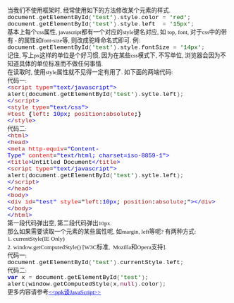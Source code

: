 <!--
author: admin
date: 2009-06-30
title: Javascript 修改与获得style 
tags: currentStyle,getComputedStyle,javascript,js,style
category: HTML/CSS/JS
status: publish
summary: 当我们不使用框架时,&nbsp;经常使用如下的方法修改某个元素的样式.document.getElementById(&#39;test&#39;).style.color&nbsp;=&nbsp;&#39;red&#39;;document.getElementById(&#3
-->

<p class="p0" style="margin-top: 0pt; margin-bottom: 0pt"><span style="font-family: '宋体'; font-size: 10pt; mso-spacerun: 'yes'">当我们不使用框架时<font face="Times New Roman">,&nbsp;</font><font face="宋体">经常使用如下的方法修改某个元素的样式</font><font face="Times New Roman">.</font></span><span style="font-family: '宋体'; font-size: 10pt; mso-spacerun: 'yes'"><o:p></o:p></span></p>
<p class="p0" style="margin-top: 0pt; margin-bottom: 0pt"><span style="font-family: '宋体'; font-size: 10pt; mso-spacerun: 'yes'"><o:p></o:p></span></p>
<p class="p0" style="margin-top: 0pt; margin-bottom: 0pt"><span style="font-family: 'Courier New'; background: rgb(255,255,255); color: rgb(0,0,0); font-size: 10pt; mso-spacerun: 'yes'">document</span><span style="font-family: 'Courier New'; background: rgb(255,255,255); color: rgb(92,92,92); font-size: 10pt; mso-spacerun: 'yes'">.</span><span style="font-family: 'Courier New'; background: rgb(255,255,255); color: rgb(0,0,0); font-size: 10pt; mso-spacerun: 'yes'">getElementById</span><span style="font-family: 'Courier New'; background: rgb(255,255,255); color: rgb(92,92,92); font-size: 10pt; mso-spacerun: 'yes'">(</span><span style="font-family: 'Courier New'; background: rgb(255,255,255); color: rgb(0,92,0); font-size: 10pt; mso-spacerun: 'yes'">&#39;test&#39;</span><span style="font-family: 'Courier New'; background: rgb(255,255,255); color: rgb(92,92,92); font-size: 10pt; mso-spacerun: 'yes'">).</span><span style="font-family: 'Courier New'; background: rgb(255,255,255); color: rgb(0,0,0); font-size: 10pt; mso-spacerun: 'yes'">style</span><span style="font-family: 'Courier New'; background: rgb(255,255,255); color: rgb(92,92,92); font-size: 10pt; mso-spacerun: 'yes'">.</span><span style="font-family: 'Courier New'; background: rgb(255,255,255); color: rgb(0,0,0); font-size: 10pt; mso-spacerun: 'yes'">color</span><span style="font-family: 'Courier New'; background: rgb(255,255,255); font-size: 10pt; mso-spacerun: 'yes'">&nbsp;</span><span style="font-family: 'Courier New'; background: rgb(255,255,255); color: rgb(92,92,92); font-size: 10pt; mso-spacerun: 'yes'">=</span><span style="font-family: 'Courier New'; background: rgb(255,255,255); font-size: 10pt; mso-spacerun: 'yes'">&nbsp;</span><span style="font-family: 'Courier New'; background: rgb(255,255,255); color: rgb(0,92,0); font-size: 10pt; mso-spacerun: 'yes'">&#39;red&#39;</span><span style="font-family: 'Courier New'; background: rgb(255,255,255); color: rgb(92,92,92); font-size: 10pt; mso-spacerun: 'yes'">;</span><span style="font-family: 'Courier New'; font-size: 10pt; mso-spacerun: 'yes'"><o:p></o:p></span></p>
<p class="p0" style="margin-top: 0pt; margin-bottom: 0pt"><span style="font-family: 'Courier New'; background: rgb(255,255,255); color: rgb(0,0,0); font-size: 10pt; mso-spacerun: 'yes'">document</span><span style="font-family: 'Courier New'; background: rgb(255,255,255); color: rgb(92,92,92); font-size: 10pt; mso-spacerun: 'yes'">.</span><span style="font-family: 'Courier New'; background: rgb(255,255,255); color: rgb(0,0,0); font-size: 10pt; mso-spacerun: 'yes'">getElementById</span><span style="font-family: 'Courier New'; background: rgb(255,255,255); color: rgb(92,92,92); font-size: 10pt; mso-spacerun: 'yes'">(</span><span style="font-family: 'Courier New'; background: rgb(255,255,255); color: rgb(0,92,0); font-size: 10pt; mso-spacerun: 'yes'">&#39;test&#39;</span><span style="font-family: 'Courier New'; background: rgb(255,255,255); color: rgb(92,92,92); font-size: 10pt; mso-spacerun: 'yes'">).</span><span style="font-family: 'Courier New'; background: rgb(255,255,255); color: rgb(0,0,0); font-size: 10pt; mso-spacerun: 'yes'">style</span><span style="font-family: 'Courier New'; background: rgb(255,255,255); color: rgb(92,92,92); font-size: 10pt; mso-spacerun: 'yes'">.</span><span style="font-family: 'Courier New'; background: rgb(255,255,255); color: rgb(0,0,0); font-size: 10pt; mso-spacerun: 'yes'">left</span><span style="font-family: 'Courier New'; background: rgb(255,255,255); font-size: 10pt; mso-spacerun: 'yes'">&nbsp;&nbsp;</span><span style="font-family: 'Courier New'; background: rgb(255,255,255); color: rgb(92,92,92); font-size: 10pt; mso-spacerun: 'yes'">=</span><span style="font-family: 'Courier New'; background: rgb(255,255,255); font-size: 10pt; mso-spacerun: 'yes'">&nbsp;</span><span style="font-family: 'Courier New'; background: rgb(255,255,255); color: rgb(0,92,0); font-size: 10pt; mso-spacerun: 'yes'">&#39;15px&#39;</span><span style="font-family: 'Courier New'; background: rgb(255,255,255); color: rgb(92,92,92); font-size: 10pt; mso-spacerun: 'yes'">;</span><span style="font-family: 'Courier New'; background: rgb(255,255,255); color: rgb(92,92,92); font-size: 10pt; mso-spacerun: 'yes'"><o:p></o:p></span></p>
<p class="p0" style="margin-top: 0pt; margin-bottom: 0pt"><span style="font-family: 'Courier New'; background: rgb(255,255,255); color: rgb(92,92,92); font-size: 10pt; mso-spacerun: 'yes'"><o:p></o:p></span></p>
<p class="p0" style="margin-top: 0pt; margin-bottom: 0pt"><span style="font-family: '宋体'; font-size: 10pt; mso-spacerun: 'yes'">基本上每个<font face="Times New Roman">css</font><font face="宋体">属性</font><font face="Times New Roman">,&nbsp;javascript</font><font face="宋体">都有一个对应的</font><font face="Times New Roman">style</font><font face="宋体">键名对应</font><font face="Times New Roman">,&nbsp;</font><font face="宋体">如&nbsp;</font><font face="Times New Roman">top,&nbsp;font,&nbsp;</font><font face="宋体">对于</font><font face="Times New Roman">css</font><font face="宋体">中的带有&nbsp;</font><font face="Times New Roman">-&nbsp;</font><font face="宋体">的属性如</font><font face="Times New Roman">font-size</font><font face="宋体">等</font><font face="Times New Roman">,&nbsp;</font><font face="宋体">则改成驼峰命名式即可</font><font face="Times New Roman">.&nbsp;</font><font face="宋体">例</font><font face="Times New Roman">:</font></span><span style="font-family: '宋体'; font-size: 10pt; mso-spacerun: 'yes'"><o:p></o:p></span></p>
<p class="p0" style="margin-top: 0pt; text-indent: 36pt; margin-bottom: 0pt"><span style="font-family: '宋体'; font-size: 10pt; mso-spacerun: 'yes'"><o:p></o:p></span></p>
<p class="p0" style="margin-top: 0pt; margin-bottom: 0pt"><span style="font-family: 'Courier New'; background: rgb(255,255,255); color: rgb(0,0,0); font-size: 10pt; mso-spacerun: 'yes'">document</span><span style="font-family: 'Courier New'; background: rgb(255,255,255); color: rgb(92,92,92); font-size: 10pt; mso-spacerun: 'yes'">.</span><span style="font-family: 'Courier New'; background: rgb(255,255,255); color: rgb(0,0,0); font-size: 10pt; mso-spacerun: 'yes'">getElementById</span><span style="font-family: 'Courier New'; background: rgb(255,255,255); color: rgb(92,92,92); font-size: 10pt; mso-spacerun: 'yes'">(</span><span style="font-family: 'Courier New'; background: rgb(255,255,255); color: rgb(0,92,0); font-size: 10pt; mso-spacerun: 'yes'">&#39;test&#39;</span><span style="font-family: 'Courier New'; background: rgb(255,255,255); color: rgb(92,92,92); font-size: 10pt; mso-spacerun: 'yes'">).</span><span style="font-family: 'Courier New'; background: rgb(255,255,255); color: rgb(0,0,0); font-size: 10pt; mso-spacerun: 'yes'">style</span><span style="font-family: 'Courier New'; background: rgb(255,255,255); color: rgb(92,92,92); font-size: 10pt; mso-spacerun: 'yes'">.</span><span style="font-family: 'Courier New'; background: rgb(255,255,255); color: rgb(0,0,0); font-size: 10pt; mso-spacerun: 'yes'">fontSize</span><span style="font-family: 'Courier New'; background: rgb(255,255,255); font-size: 10pt; mso-spacerun: 'yes'">&nbsp;</span><span style="font-family: 'Courier New'; background: rgb(255,255,255); color: rgb(92,92,92); font-size: 10pt; mso-spacerun: 'yes'">=</span><span style="font-family: 'Courier New'; background: rgb(255,255,255); font-size: 10pt; mso-spacerun: 'yes'">&nbsp;</span><span style="font-family: 'Courier New'; background: rgb(255,255,255); color: rgb(0,92,0); font-size: 10pt; mso-spacerun: 'yes'">&#39;14px&#39;</span><span style="font-family: 'Courier New'; background: rgb(255,255,255); color: rgb(92,92,92); font-size: 10pt; mso-spacerun: 'yes'">;</span><span style="font-family: '宋体'; font-size: 10pt; mso-spacerun: 'yes'"><o:p></o:p></span></p>
<p class="p0" style="margin-top: 0pt; text-indent: 36pt; margin-bottom: 0pt"><span style="font-family: '宋体'; font-size: 10pt; mso-spacerun: 'yes'"><o:p></o:p></span></p>
<p class="p0" style="margin-top: 0pt; margin-bottom: 0pt"><span style="font-family: '宋体'; font-size: 10pt; mso-spacerun: 'yes'">记住<font face="Times New Roman">,&nbsp;</font><font face="宋体">写上</font><font face="Times New Roman">px</font><font face="宋体">这样的单位是个好习惯</font><font face="Times New Roman">,&nbsp;</font><font face="宋体">因为在某些</font><font face="Times New Roman">css</font><font face="宋体">模式下</font><font face="Times New Roman">,&nbsp;</font><font face="宋体">不写单位</font><font face="Times New Roman">,&nbsp;</font><font face="宋体">浏览器会因为不知道具体的单位标准而不做任何事情</font><font face="Times New Roman">.</font></span><span style="font-family: '宋体'; font-size: 10pt; mso-spacerun: 'yes'"><o:p></o:p></span></p>
<p class="p0" style="text-align: left; margin-top: 0pt; margin-bottom: 0pt"><span style="font-family: '宋体'; font-size: 10pt; mso-spacerun: 'yes'">在读取时<font face="Times New Roman">,&nbsp;</font><font face="宋体">使用</font><font face="Times New Roman">style</font><font face="宋体">属性就不见得一定有用了</font><font face="Times New Roman">.&nbsp;</font><font face="宋体">如下面的两端代码</font><font face="Times New Roman">:</font></span><span style="font-family: '宋体'; font-size: 10pt; mso-spacerun: 'yes'"><o:p></o:p></span></p>
<p class="p0" style="text-align: left; margin-top: 0pt; text-indent: 36pt; margin-bottom: 0pt"><span style="font-family: '宋体'; font-size: 10pt; mso-spacerun: 'yes'"><o:p></o:p></span></p>
<p class="p0" style="text-align: left; margin-top: 0pt; margin-bottom: 0pt"><span style="font-family: '宋体'; font-size: 10pt; mso-spacerun: 'yes'">代码一<font face="Times New Roman">:</font></span><span style="font-family: '宋体'; font-size: 10pt; mso-spacerun: 'yes'"><o:p></o:p></span></p>
<p class="p0" style="margin-top: 0pt; margin-bottom: 0pt"><span style="font-family: 'Courier New'; background: rgb(255,255,255); color: rgb(0,0,255); font-size: 10pt; mso-spacerun: 'yes'">&lt;</span><span style="font-family: 'Courier New'; background: rgb(255,255,255); color: rgb(163,21,21); font-size: 10pt; mso-spacerun: 'yes'">script</span><span style="font-family: 'Courier New'; background: rgb(255,255,255); font-size: 10pt; mso-spacerun: 'yes'">&nbsp;</span><span style="font-family: 'Courier New'; background: rgb(255,255,255); color: rgb(255,0,0); font-size: 10pt; mso-spacerun: 'yes'">type</span><span style="font-family: 'Courier New'; background: rgb(255,255,255); color: rgb(0,0,0); font-size: 10pt; mso-spacerun: 'yes'">=</span><span style="font-family: 'Courier New'; background: rgb(255,255,255); color: rgb(0,0,255); font-size: 10pt; mso-spacerun: 'yes'">&quot;text/javascript&quot;&gt;</span><span style="font-family: 'Courier New'; font-size: 10pt; mso-spacerun: 'yes'"><o:p></o:p></span></p>
<p class="p0" style="margin-top: 0pt; margin-bottom: 0pt"><span style="font-family: 'Courier New'; background: rgb(255,255,255); color: rgb(0,0,0); font-size: 10pt; mso-spacerun: 'yes'">alert</span><span style="font-family: 'Courier New'; background: rgb(255,255,255); color: rgb(92,92,92); font-size: 10pt; mso-spacerun: 'yes'">(</span><span style="font-family: 'Courier New'; background: rgb(255,255,255); color: rgb(0,0,0); font-size: 10pt; mso-spacerun: 'yes'">document</span><span style="font-family: 'Courier New'; background: rgb(255,255,255); color: rgb(92,92,92); font-size: 10pt; mso-spacerun: 'yes'">.</span><span style="font-family: 'Courier New'; background: rgb(255,255,255); color: rgb(0,0,0); font-size: 10pt; mso-spacerun: 'yes'">getElementById</span><span style="font-family: 'Courier New'; background: rgb(255,255,255); color: rgb(92,92,92); font-size: 10pt; mso-spacerun: 'yes'">(</span><span style="font-family: 'Courier New'; background: rgb(255,255,255); color: rgb(0,92,0); font-size: 10pt; mso-spacerun: 'yes'">&#39;test&#39;</span><span style="font-family: 'Courier New'; background: rgb(255,255,255); color: rgb(92,92,92); font-size: 10pt; mso-spacerun: 'yes'">).</span><span style="font-family: 'Courier New'; background: rgb(255,255,255); color: rgb(0,0,0); font-size: 10pt; mso-spacerun: 'yes'">sytle</span><span style="font-family: 'Courier New'; background: rgb(255,255,255); color: rgb(92,92,92); font-size: 10pt; mso-spacerun: 'yes'">.</span><span style="font-family: 'Courier New'; background: rgb(255,255,255); color: rgb(0,0,0); font-size: 10pt; mso-spacerun: 'yes'">left</span><span style="font-family: 'Courier New'; background: rgb(255,255,255); color: rgb(92,92,92); font-size: 10pt; mso-spacerun: 'yes'">);</span><span style="font-family: 'Courier New'; font-size: 10pt; mso-spacerun: 'yes'"><o:p></o:p></span></p>
<p class="p0" style="margin-top: 0pt; margin-bottom: 0pt"><span style="font-family: 'Courier New'; background: rgb(255,255,255); color: rgb(0,0,255); font-size: 10pt; mso-spacerun: 'yes'">&lt;/</span><span style="font-family: 'Courier New'; background: rgb(255,255,255); color: rgb(163,21,21); font-size: 10pt; mso-spacerun: 'yes'">script</span><span style="font-family: 'Courier New'; background: rgb(255,255,255); color: rgb(0,0,255); font-size: 10pt; mso-spacerun: 'yes'">&gt;</span><span style="font-family: 'Courier New'; font-size: 10pt; mso-spacerun: 'yes'"><o:p></o:p></span></p>
<p class="p0" style="margin-top: 0pt; margin-bottom: 0pt"><span style="font-family: 'Courier New'; background: rgb(255,255,255); color: rgb(0,0,255); font-size: 10pt; mso-spacerun: 'yes'">&lt;</span><span style="font-family: 'Courier New'; background: rgb(255,255,255); color: rgb(163,21,21); font-size: 10pt; mso-spacerun: 'yes'">style</span><span style="font-family: 'Courier New'; background: rgb(255,255,255); font-size: 10pt; mso-spacerun: 'yes'">&nbsp;</span><span style="font-family: 'Courier New'; background: rgb(255,255,255); color: rgb(255,0,0); font-size: 10pt; mso-spacerun: 'yes'">type</span><span style="font-family: 'Courier New'; background: rgb(255,255,255); color: rgb(0,0,0); font-size: 10pt; mso-spacerun: 'yes'">=</span><span style="font-family: 'Courier New'; background: rgb(255,255,255); color: rgb(0,0,255); font-size: 10pt; mso-spacerun: 'yes'">&quot;text/css&quot;&gt;</span><span style="font-family: 'Courier New'; font-size: 10pt; mso-spacerun: 'yes'"><o:p></o:p></span></p>
<p class="p0" style="margin-top: 0pt; margin-bottom: 0pt"><span style="font-family: 'Courier New'; background: rgb(255,255,255); color: rgb(163,21,21); font-size: 10pt; mso-spacerun: 'yes'">#test</span><span style="font-family: 'Courier New'; background: rgb(255,255,255); font-size: 10pt; mso-spacerun: 'yes'">&nbsp;</span><span style="font-family: 'Courier New'; background: rgb(255,255,255); color: rgb(0,0,0); font-size: 10pt; font-weight: bold; mso-spacerun: 'yes'">{</span><span style="font-family: 'Courier New'; background: rgb(255,255,255); color: rgb(163,21,21); font-size: 10pt; mso-spacerun: 'yes'">left</span><span style="font-family: 'Courier New'; background: rgb(255,255,255); color: rgb(0,0,0); font-size: 10pt; font-weight: bold; mso-spacerun: 'yes'">:</span><span style="font-family: 'Courier New'; background: rgb(255,255,255); font-size: 10pt; mso-spacerun: 'yes'">&nbsp;</span><span style="font-family: 'Courier New'; background: rgb(255,255,255); color: rgb(0,0,255); font-size: 10pt; mso-spacerun: 'yes'">10px</span><span style="font-family: 'Courier New'; background: rgb(255,255,255); color: rgb(0,0,0); font-size: 10pt; font-weight: bold; mso-spacerun: 'yes'">;</span><span style="font-family: 'Courier New'; background: rgb(255,255,255); font-size: 10pt; mso-spacerun: 'yes'">&nbsp;</span><span style="font-family: 'Courier New'; background: rgb(255,255,255); color: rgb(163,21,21); font-size: 10pt; mso-spacerun: 'yes'">position</span><span style="font-family: 'Courier New'; background: rgb(255,255,255); color: rgb(0,0,0); font-size: 10pt; font-weight: bold; mso-spacerun: 'yes'">:</span><span style="font-family: 'Courier New'; background: rgb(255,255,255); color: rgb(163,21,21); font-size: 10pt; mso-spacerun: 'yes'">absolute</span><span style="font-family: 'Courier New'; background: rgb(255,255,255); color: rgb(0,0,0); font-size: 10pt; font-weight: bold; mso-spacerun: 'yes'">;}</span><span style="font-family: 'Courier New'; font-size: 10pt; mso-spacerun: 'yes'"><o:p></o:p></span></p>
<p class="p0" style="text-align: left; margin-top: 0pt; margin-bottom: 0pt"><span style="font-family: 'Courier New'; background: rgb(255,255,255); color: rgb(0,0,255); font-size: 10pt; mso-spacerun: 'yes'">&lt;/</span><span style="font-family: 'Courier New'; background: rgb(255,255,255); color: rgb(163,21,21); font-size: 10pt; mso-spacerun: 'yes'">style</span><span style="font-family: 'Courier New'; background: rgb(255,255,255); color: rgb(0,0,255); font-size: 10pt; mso-spacerun: 'yes'">&gt;</span><span style="font-family: '宋体'; font-size: 10pt; mso-spacerun: 'yes'"><o:p></o:p></span></p>
<p class="p0" style="text-align: left; margin-top: 0pt; text-indent: 36pt; margin-bottom: 0pt"><span style="font-family: '宋体'; font-size: 10pt; mso-spacerun: 'yes'"><o:p></o:p></span></p>
<p class="p0" style="text-align: left; margin-top: 0pt; margin-bottom: 0pt"><span style="font-family: '宋体'; font-size: 10pt; mso-spacerun: 'yes'">代码二<font face="Times New Roman">:</font></span><span style="font-family: '宋体'; font-size: 10pt; mso-spacerun: 'yes'"><o:p></o:p></span></p>
<p class="p0" style="margin-top: 0pt; margin-bottom: 0pt"><span style="font-family: 'Courier New'; background: rgb(255,255,255); color: rgb(0,0,255); font-size: 10pt; mso-spacerun: 'yes'">&lt;</span><span style="font-family: 'Courier New'; background: rgb(255,255,255); color: rgb(163,21,21); font-size: 10pt; mso-spacerun: 'yes'">html</span><span style="font-family: 'Courier New'; background: rgb(255,255,255); color: rgb(0,0,255); font-size: 10pt; mso-spacerun: 'yes'">&gt;</span><span style="font-family: 'Courier New'; font-size: 10pt; mso-spacerun: 'yes'"><o:p></o:p></span></p>
<p class="p0" style="margin-top: 0pt; margin-bottom: 0pt"><span style="font-family: 'Courier New'; background: rgb(255,255,255); color: rgb(0,0,255); font-size: 10pt; mso-spacerun: 'yes'">&lt;</span><span style="font-family: 'Courier New'; background: rgb(255,255,255); color: rgb(163,21,21); font-size: 10pt; mso-spacerun: 'yes'">head</span><span style="font-family: 'Courier New'; background: rgb(255,255,255); color: rgb(0,0,255); font-size: 10pt; mso-spacerun: 'yes'">&gt;</span><span style="font-family: 'Courier New'; font-size: 10pt; mso-spacerun: 'yes'"><o:p></o:p></span></p>
<p class="p0" style="margin-top: 0pt; margin-bottom: 0pt"><span style="font-family: 'Courier New'; background: rgb(255,255,255); color: rgb(0,0,255); font-size: 10pt; mso-spacerun: 'yes'">&lt;</span><span style="font-family: 'Courier New'; background: rgb(255,255,255); color: rgb(163,21,21); font-size: 10pt; mso-spacerun: 'yes'">meta</span><span style="font-family: 'Courier New'; background: rgb(255,255,255); font-size: 10pt; mso-spacerun: 'yes'">&nbsp;</span><span style="font-family: 'Courier New'; background: rgb(255,255,255); color: rgb(255,0,0); font-size: 10pt; mso-spacerun: 'yes'">http-equiv</span><span style="font-family: 'Courier New'; background: rgb(255,255,255); color: rgb(0,0,0); font-size: 10pt; mso-spacerun: 'yes'">=</span><span style="font-family: 'Courier New'; background: rgb(255,255,255); color: rgb(0,0,255); font-size: 10pt; mso-spacerun: 'yes'">&quot;Content-Type&quot;</span><span style="font-family: 'Courier New'; background: rgb(255,255,255); font-size: 10pt; mso-spacerun: 'yes'">&nbsp;</span><span style="font-family: 'Courier New'; background: rgb(255,255,255); color: rgb(255,0,0); font-size: 10pt; mso-spacerun: 'yes'">content</span><span style="font-family: 'Courier New'; background: rgb(255,255,255); color: rgb(0,0,0); font-size: 10pt; mso-spacerun: 'yes'">=</span><span style="font-family: 'Courier New'; background: rgb(255,255,255); color: rgb(0,0,255); font-size: 10pt; mso-spacerun: 'yes'">&quot;text/html;&nbsp;charset=iso-8859-1&quot;&gt;</span><span style="font-family: 'Courier New'; font-size: 10pt; mso-spacerun: 'yes'"><o:p></o:p></span></p>
<p class="p0" style="margin-top: 0pt; margin-bottom: 0pt"><span style="font-family: 'Courier New'; background: rgb(255,255,255); color: rgb(0,0,255); font-size: 10pt; mso-spacerun: 'yes'">&lt;</span><span style="font-family: 'Courier New'; background: rgb(255,255,255); color: rgb(163,21,21); font-size: 10pt; mso-spacerun: 'yes'">title</span><span style="font-family: 'Courier New'; background: rgb(255,255,255); color: rgb(0,0,255); font-size: 10pt; mso-spacerun: 'yes'">&gt;</span><span style="font-family: 'Courier New'; background: rgb(255,255,255); color: rgb(0,0,0); font-size: 10pt; mso-spacerun: 'yes'">Untitled&nbsp;Document</span><span style="font-family: 'Courier New'; background: rgb(255,255,255); color: rgb(0,0,255); font-size: 10pt; mso-spacerun: 'yes'">&lt;/</span><span style="font-family: 'Courier New'; background: rgb(255,255,255); color: rgb(163,21,21); font-size: 10pt; mso-spacerun: 'yes'">title</span><span style="font-family: 'Courier New'; background: rgb(255,255,255); color: rgb(0,0,255); font-size: 10pt; mso-spacerun: 'yes'">&gt;</span><span style="font-family: 'Courier New'; font-size: 10pt; mso-spacerun: 'yes'"><o:p></o:p></span></p>
<p class="p0" style="margin-top: 0pt; margin-bottom: 0pt"><span style="font-family: 'Courier New'; background: rgb(255,255,255); color: rgb(0,0,255); font-size: 10pt; mso-spacerun: 'yes'">&lt;</span><span style="font-family: 'Courier New'; background: rgb(255,255,255); color: rgb(163,21,21); font-size: 10pt; mso-spacerun: 'yes'">script</span><span style="font-family: 'Courier New'; background: rgb(255,255,255); font-size: 10pt; mso-spacerun: 'yes'">&nbsp;</span><span style="font-family: 'Courier New'; background: rgb(255,255,255); color: rgb(255,0,0); font-size: 10pt; mso-spacerun: 'yes'">type</span><span style="font-family: 'Courier New'; background: rgb(255,255,255); color: rgb(0,0,0); font-size: 10pt; mso-spacerun: 'yes'">=</span><span style="font-family: 'Courier New'; background: rgb(255,255,255); color: rgb(0,0,255); font-size: 10pt; mso-spacerun: 'yes'">&quot;text/javascript&quot;&gt;</span><span style="font-family: 'Courier New'; font-size: 10pt; mso-spacerun: 'yes'"><o:p></o:p></span></p>
<p class="p0" style="margin-top: 0pt; margin-bottom: 0pt"><span style="font-family: 'Courier New'; background: rgb(255,255,255); color: rgb(0,0,0); font-size: 10pt; mso-spacerun: 'yes'">alert</span><span style="font-family: 'Courier New'; background: rgb(255,255,255); color: rgb(92,92,92); font-size: 10pt; mso-spacerun: 'yes'">(</span><span style="font-family: 'Courier New'; background: rgb(255,255,255); color: rgb(0,0,0); font-size: 10pt; mso-spacerun: 'yes'">document</span><span style="font-family: 'Courier New'; background: rgb(255,255,255); color: rgb(92,92,92); font-size: 10pt; mso-spacerun: 'yes'">.</span><span style="font-family: 'Courier New'; background: rgb(255,255,255); color: rgb(0,0,0); font-size: 10pt; mso-spacerun: 'yes'">getElementById</span><span style="font-family: 'Courier New'; background: rgb(255,255,255); color: rgb(92,92,92); font-size: 10pt; mso-spacerun: 'yes'">(</span><span style="font-family: 'Courier New'; background: rgb(255,255,255); color: rgb(0,92,0); font-size: 10pt; mso-spacerun: 'yes'">&#39;test&#39;</span><span style="font-family: 'Courier New'; background: rgb(255,255,255); color: rgb(92,92,92); font-size: 10pt; mso-spacerun: 'yes'">).</span><span style="font-family: 'Courier New'; background: rgb(255,255,255); color: rgb(0,0,0); font-size: 10pt; mso-spacerun: 'yes'">sytle</span><span style="font-family: 'Courier New'; background: rgb(255,255,255); color: rgb(92,92,92); font-size: 10pt; mso-spacerun: 'yes'">.</span><span style="font-family: 'Courier New'; background: rgb(255,255,255); color: rgb(0,0,0); font-size: 10pt; mso-spacerun: 'yes'">left</span><span style="font-family: 'Courier New'; background: rgb(255,255,255); color: rgb(92,92,92); font-size: 10pt; mso-spacerun: 'yes'">);</span><span style="font-family: 'Courier New'; font-size: 10pt; mso-spacerun: 'yes'"><o:p></o:p></span></p>
<p class="p0" style="margin-top: 0pt; margin-bottom: 0pt"><span style="font-family: 'Courier New'; background: rgb(255,255,255); color: rgb(0,0,255); font-size: 10pt; mso-spacerun: 'yes'">&lt;/</span><span style="font-family: 'Courier New'; background: rgb(255,255,255); color: rgb(163,21,21); font-size: 10pt; mso-spacerun: 'yes'">script</span><span style="font-family: 'Courier New'; background: rgb(255,255,255); color: rgb(0,0,255); font-size: 10pt; mso-spacerun: 'yes'">&gt;</span><span style="font-family: 'Courier New'; font-size: 10pt; mso-spacerun: 'yes'"><o:p></o:p></span></p>
<p class="p0" style="margin-top: 0pt; margin-bottom: 0pt"><span style="font-family: 'Courier New'; background: rgb(255,255,255); color: rgb(0,0,255); font-size: 10pt; mso-spacerun: 'yes'">&lt;/</span><span style="font-family: 'Courier New'; background: rgb(255,255,255); color: rgb(163,21,21); font-size: 10pt; mso-spacerun: 'yes'">head</span><span style="font-family: 'Courier New'; background: rgb(255,255,255); color: rgb(0,0,255); font-size: 10pt; mso-spacerun: 'yes'">&gt;</span><span style="font-family: 'Courier New'; font-size: 10pt; mso-spacerun: 'yes'"><o:p></o:p></span></p>
<p class="p0" style="margin-top: 0pt; margin-bottom: 0pt"><span style="font-family: 'Courier New'; background: rgb(255,255,255); color: rgb(0,0,255); font-size: 10pt; mso-spacerun: 'yes'">&lt;</span><span style="font-family: 'Courier New'; background: rgb(255,255,255); color: rgb(163,21,21); font-size: 10pt; mso-spacerun: 'yes'">body</span><span style="font-family: 'Courier New'; background: rgb(255,255,255); color: rgb(0,0,255); font-size: 10pt; mso-spacerun: 'yes'">&gt;</span><span style="font-family: 'Courier New'; font-size: 10pt; mso-spacerun: 'yes'"><o:p></o:p></span></p>
<p class="p0" style="margin-top: 0pt; margin-bottom: 0pt"><span style="font-family: 'Courier New'; background: rgb(255,255,255); color: rgb(0,0,255); font-size: 10pt; mso-spacerun: 'yes'">&lt;</span><span style="font-family: 'Courier New'; background: rgb(255,255,255); color: rgb(163,21,21); font-size: 10pt; mso-spacerun: 'yes'">div</span><span style="font-family: 'Courier New'; background: rgb(255,255,255); font-size: 10pt; mso-spacerun: 'yes'">&nbsp;</span><span style="font-family: 'Courier New'; background: rgb(255,255,255); color: rgb(255,0,0); font-size: 10pt; mso-spacerun: 'yes'">id</span><span style="font-family: 'Courier New'; background: rgb(255,255,255); color: rgb(0,0,0); font-size: 10pt; mso-spacerun: 'yes'">=</span><span style="font-family: 'Courier New'; background: rgb(255,255,255); color: rgb(0,0,255); font-size: 10pt; mso-spacerun: 'yes'">&quot;test&quot;</span><span style="font-family: 'Courier New'; background: rgb(255,255,255); font-size: 10pt; mso-spacerun: 'yes'">&nbsp;</span><span style="font-family: 'Courier New'; background: rgb(255,255,255); color: rgb(255,0,0); font-size: 10pt; mso-spacerun: 'yes'">style</span><span style="font-family: 'Courier New'; background: rgb(255,255,255); color: rgb(0,0,0); font-size: 10pt; mso-spacerun: 'yes'">=&quot;</span><span style="font-family: 'Courier New'; background: rgb(255,255,255); color: rgb(163,21,21); font-size: 10pt; mso-spacerun: 'yes'">left</span><span style="font-family: 'Courier New'; background: rgb(255,255,255); color: rgb(0,0,0); font-size: 10pt; font-weight: bold; mso-spacerun: 'yes'">:</span><span style="font-family: 'Courier New'; background: rgb(255,255,255); color: rgb(0,0,255); font-size: 10pt; mso-spacerun: 'yes'">10px</span><span style="font-family: 'Courier New'; background: rgb(255,255,255); color: rgb(0,0,0); font-size: 10pt; font-weight: bold; mso-spacerun: 'yes'">;</span><span style="font-family: 'Courier New'; background: rgb(255,255,255); font-size: 10pt; mso-spacerun: 'yes'">&nbsp;</span><span style="font-family: 'Courier New'; background: rgb(255,255,255); color: rgb(163,21,21); font-size: 10pt; mso-spacerun: 'yes'">position</span><span style="font-family: 'Courier New'; background: rgb(255,255,255); color: rgb(0,0,0); font-size: 10pt; font-weight: bold; mso-spacerun: 'yes'">:</span><span style="font-family: 'Courier New'; background: rgb(255,255,255); color: rgb(163,21,21); font-size: 10pt; mso-spacerun: 'yes'">absolute</span><span style="font-family: 'Courier New'; background: rgb(255,255,255); color: rgb(0,0,0); font-size: 10pt; font-weight: bold; mso-spacerun: 'yes'">;</span><span style="font-family: 'Courier New'; background: rgb(255,255,255); color: rgb(0,0,0); font-size: 10pt; mso-spacerun: 'yes'">&quot;</span><span style="font-family: 'Courier New'; background: rgb(255,255,255); color: rgb(0,0,255); font-size: 10pt; mso-spacerun: 'yes'">&gt;&lt;/</span><span style="font-family: 'Courier New'; background: rgb(255,255,255); color: rgb(163,21,21); font-size: 10pt; mso-spacerun: 'yes'">div</span><span style="font-family: 'Courier New'; background: rgb(255,255,255); color: rgb(0,0,255); font-size: 10pt; mso-spacerun: 'yes'">&gt;</span><span style="font-family: 'Courier New'; font-size: 10pt; mso-spacerun: 'yes'"><o:p></o:p></span></p>
<p class="p0" style="margin-top: 0pt; margin-bottom: 0pt"><span style="font-family: 'Courier New'; background: rgb(255,255,255); color: rgb(0,0,255); font-size: 10pt; mso-spacerun: 'yes'">&lt;/</span><span style="font-family: 'Courier New'; background: rgb(255,255,255); color: rgb(163,21,21); font-size: 10pt; mso-spacerun: 'yes'">body</span><span style="font-family: 'Courier New'; background: rgb(255,255,255); color: rgb(0,0,255); font-size: 10pt; mso-spacerun: 'yes'">&gt;</span><span style="font-family: 'Courier New'; font-size: 10pt; mso-spacerun: 'yes'"><o:p></o:p></span></p>
<p class="p0" style="text-align: left; margin-top: 0pt; margin-bottom: 0pt"><span style="font-family: 'Courier New'; background: rgb(255,255,255); color: rgb(0,0,255); font-size: 10pt; mso-spacerun: 'yes'">&lt;/</span><span style="font-family: 'Courier New'; background: rgb(255,255,255); color: rgb(163,21,21); font-size: 10pt; mso-spacerun: 'yes'">html</span><span style="font-family: 'Courier New'; background: rgb(255,255,255); color: rgb(0,0,255); font-size: 10pt; mso-spacerun: 'yes'">&gt;</span><span style="font-family: '宋体'; font-size: 10pt; mso-spacerun: 'yes'"><o:p></o:p></span></p>
<p class="p0" style="text-align: left; margin-top: 0pt; text-indent: 36pt; margin-bottom: 0pt"><span style="font-family: '宋体'; font-size: 10pt; mso-spacerun: 'yes'"><o:p></o:p></span></p>
<p class="p0" style="text-align: left; margin-top: 0pt; margin-bottom: 0pt"><span style="font-family: '宋体'; font-size: 10pt; mso-spacerun: 'yes'">第一段代码弹出空<font face="Times New Roman">,&nbsp;</font><font face="宋体">第二段代码弹出</font><font face="Times New Roman">10px.</font></span><span style="font-family: '宋体'; font-size: 10pt; mso-spacerun: 'yes'"><o:p></o:p></span></p>
<p class="p0" style="margin-top: 0pt; text-indent: 36pt; margin-bottom: 0pt"><span style="font-family: '宋体'; font-size: 10pt; mso-spacerun: 'yes'"><o:p></o:p></span></p>
<p class="p0" style="margin-top: 0pt; margin-bottom: 0pt"><span style="font-family: '宋体'; font-size: 10pt; mso-spacerun: 'yes'">那么如果需要读取一个元素的某些属性呢<font face="Times New Roman">,&nbsp;</font><font face="宋体">如</font><font face="Times New Roman">margin,&nbsp;left</font><font face="宋体">等呢</font><font face="Times New Roman">?&nbsp;</font><font face="宋体">有两种方式</font><font face="Times New Roman">:&nbsp;</font></span><span style="font-family: '宋体'; font-size: 10pt; mso-spacerun: 'yes'"><o:p></o:p></span></p>
<p class="p0" style="margin-top: 0pt; margin-bottom: 0pt"><span style="font-family: '宋体'; font-size: 10pt; mso-spacerun: 'yes'">1.&nbsp;currentStyle(IE&nbsp;Only)&nbsp;&nbsp;</span><span style="font-family: '宋体'; font-size: 10pt; mso-spacerun: 'yes'"><o:p></o:p></span></p>
<p class="p0" style="margin-top: 0pt; margin-bottom: 0pt"><span style="font-family: '宋体'; font-size: 10pt; mso-spacerun: 'yes'">2.&nbsp;window.getComputedStyle()&nbsp;[W3C<font face="宋体">标准</font><font face="Times New Roman">,&nbsp;&nbsp;</font></span><span style="font-family: 'Times New Roman'; font-size: 10pt; mso-spacerun: 'yes'">Mozilla<font face="宋体">和</font><font face="Times New Roman">Opera</font><font face="宋体">支持</font></span><span style="font-family: '宋体'; font-size: 10pt; mso-spacerun: 'yes'">].</span><span style="font-family: '宋体'; font-size: 10pt; mso-spacerun: 'yes'"><o:p></o:p></span></p>
<p class="p0" style="margin-top: 0pt; margin-bottom: 0pt"><span style="font-family: '宋体'; font-size: 10pt; mso-spacerun: 'yes'"><o:p></o:p></span></p>
<p class="p0" style="margin-top: 0pt; margin-bottom: 0pt"><span style="font-family: '宋体'; font-size: 10pt; mso-spacerun: 'yes'">代码一<font face="Times New Roman">:</font></span><span style="font-family: '宋体'; font-size: 10pt; mso-spacerun: 'yes'"><o:p></o:p></span></p>
<p class="p0" style="margin-top: 0pt; margin-bottom: 0pt"><span style="font-family: 'Courier New'; background: rgb(255,255,255); color: rgb(0,0,0); font-size: 10pt; mso-spacerun: 'yes'">document</span><span style="font-family: 'Courier New'; background: rgb(255,255,255); color: rgb(92,92,92); font-size: 10pt; mso-spacerun: 'yes'">.</span><span style="font-family: 'Courier New'; background: rgb(255,255,255); color: rgb(0,0,0); font-size: 10pt; mso-spacerun: 'yes'">getElementById</span><span style="font-family: 'Courier New'; background: rgb(255,255,255); color: rgb(92,92,92); font-size: 10pt; mso-spacerun: 'yes'">(</span><span style="font-family: 'Courier New'; background: rgb(255,255,255); color: rgb(0,92,0); font-size: 10pt; mso-spacerun: 'yes'">&#39;test&#39;</span><span style="font-family: 'Courier New'; background: rgb(255,255,255); color: rgb(92,92,92); font-size: 10pt; mso-spacerun: 'yes'">).</span><span style="font-family: 'Courier New'; background: rgb(255,255,255); color: rgb(0,0,0); font-size: 10pt; mso-spacerun: 'yes'">currentStyle</span><span style="font-family: 'Courier New'; background: rgb(255,255,255); color: rgb(92,92,92); font-size: 10pt; mso-spacerun: 'yes'">.</span><span style="font-family: 'Courier New'; background: rgb(255,255,255); color: rgb(0,0,0); font-size: 10pt; mso-spacerun: 'yes'">left</span><span style="font-family: 'Courier New'; background: rgb(255,255,255); color: rgb(92,92,92); font-size: 10pt; mso-spacerun: 'yes'">;</span><span style="font-family: '宋体'; font-size: 10pt; mso-spacerun: 'yes'"><o:p></o:p></span></p>
<p class="p0" style="margin-top: 0pt; margin-bottom: 0pt"><span style="font-family: '宋体'; font-size: 10pt; mso-spacerun: 'yes'"><o:p></o:p></span></p>
<p class="p0" style="margin-top: 0pt; margin-bottom: 0pt"><span style="font-family: '宋体'; font-size: 10pt; mso-spacerun: 'yes'">代码二<font face="Times New Roman">:</font></span><span style="font-family: '宋体'; font-size: 10pt; mso-spacerun: 'yes'"><o:p></o:p></span></p>
<p class="p0" style="margin-top: 0pt; margin-bottom: 0pt"><span style="font-family: 'Courier New'; background: rgb(255,255,255); color: rgb(0,0,192); font-size: 10pt; font-weight: bold; mso-spacerun: 'yes'">var</span><span style="font-family: 'Courier New'; background: rgb(255,255,255); font-size: 10pt; mso-spacerun: 'yes'">&nbsp;</span><span style="font-family: 'Courier New'; background: rgb(255,255,255); color: rgb(0,0,0); font-size: 10pt; mso-spacerun: 'yes'">x</span><span style="font-family: 'Courier New'; background: rgb(255,255,255); font-size: 10pt; mso-spacerun: 'yes'">&nbsp;</span><span style="font-family: 'Courier New'; background: rgb(255,255,255); color: rgb(92,92,92); font-size: 10pt; mso-spacerun: 'yes'">=</span><span style="font-family: 'Courier New'; background: rgb(255,255,255); font-size: 10pt; mso-spacerun: 'yes'">&nbsp;</span><span style="font-family: 'Courier New'; background: rgb(255,255,255); color: rgb(0,0,0); font-size: 10pt; mso-spacerun: 'yes'">document</span><span style="font-family: 'Courier New'; background: rgb(255,255,255); color: rgb(92,92,92); font-size: 10pt; mso-spacerun: 'yes'">.</span><span style="font-family: 'Courier New'; background: rgb(255,255,255); color: rgb(0,0,0); font-size: 10pt; mso-spacerun: 'yes'">getElementById</span><span style="font-family: 'Courier New'; background: rgb(255,255,255); color: rgb(92,92,92); font-size: 10pt; mso-spacerun: 'yes'">(</span><span style="font-family: 'Courier New'; background: rgb(255,255,255); color: rgb(0,92,0); font-size: 10pt; mso-spacerun: 'yes'">&#39;test&#39;</span><span style="font-family: 'Courier New'; background: rgb(255,255,255); color: rgb(92,92,92); font-size: 10pt; mso-spacerun: 'yes'">);</span><span style="font-family: 'Courier New'; font-size: 10pt; mso-spacerun: 'yes'"><o:p></o:p></span></p>
<p class="p0" style="margin-top: 0pt; margin-bottom: 0pt"><span style="font-family: 'Courier New'; background: rgb(255,255,255); color: rgb(0,0,0); font-size: 10pt; mso-spacerun: 'yes'">alert</span><span style="font-family: 'Courier New'; background: rgb(255,255,255); color: rgb(92,92,92); font-size: 10pt; mso-spacerun: 'yes'">(</span><span style="font-family: 'Courier New'; background: rgb(255,255,255); color: rgb(0,0,0); font-size: 10pt; mso-spacerun: 'yes'">window</span><span style="font-family: 'Courier New'; background: rgb(255,255,255); color: rgb(92,92,92); font-size: 10pt; mso-spacerun: 'yes'">.</span><span style="font-family: 'Courier New'; background: rgb(255,255,255); color: rgb(0,0,0); font-size: 10pt; mso-spacerun: 'yes'">getComputedStyle</span><span style="font-family: 'Courier New'; background: rgb(255,255,255); color: rgb(92,92,92); font-size: 10pt; mso-spacerun: 'yes'">(</span><span style="font-family: 'Courier New'; background: rgb(255,255,255); color: rgb(0,0,0); font-size: 10pt; mso-spacerun: 'yes'">x</span><span style="font-family: 'Courier New'; background: rgb(255,255,255); color: rgb(92,92,92); font-size: 10pt; mso-spacerun: 'yes'">,</span><span style="font-family: 'Courier New'; background: rgb(255,255,255); color: rgb(128,0,64); font-size: 10pt; mso-spacerun: 'yes'">null</span><span style="font-family: 'Courier New'; background: rgb(255,255,255); color: rgb(92,92,92); font-size: 10pt; mso-spacerun: 'yes'">).</span><span style="font-family: 'Courier New'; background: rgb(255,255,255); color: rgb(0,0,0); font-size: 10pt; mso-spacerun: 'yes'">color</span><span style="font-family: 'Courier New'; background: rgb(255,255,255); color: rgb(92,92,92); font-size: 10pt; mso-spacerun: 'yes'">);</span><span style="font-family: 'Times New Roman'; font-size: 10pt; mso-spacerun: 'yes'"><o:p></o:p></span></p>
<p class="p0" style="margin-top: 0pt; margin-bottom: 0pt"><span style="font-family: 'Times New Roman'; font-size: 10pt; mso-spacerun: 'yes'"><o:p></o:p></span></p>
<p class="p0" style="margin-top: 0pt; margin-bottom: 0pt"><span style="font-family: '宋体'; font-size: 10pt; mso-spacerun: 'yes'">更多内容请参考</span><span><a href="http://book.csdn.net/bookfiles/679"><span class="15" style="font-family: '宋体'; color: rgb(0,0,255); font-size: 10pt; text-decoration: underline; mso-spacerun: 'yes'">&lt;&lt;</span><span class="15" style="font-family: 'Times New Roman'; color: rgb(0,0,255); font-size: 10pt; text-decoration: underline; mso-spacerun: 'yes'">ppk<font face="宋体">谈</font><font face="Times New Roman">JavaScript</font></span><span class="15" style="font-family: '宋体'; color: rgb(0,0,255); font-size: 10pt; text-decoration: underline; mso-spacerun: 'yes'">&gt;&gt;</span></a></span></p>
<!--EndFragment-->